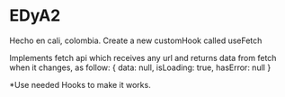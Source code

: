 # EDyA2
Hecho en cali, colombia.
Create a new customHook called useFetch

Implements fetch api which receives any url and returns data from fetch when it changes, as follow: { data: null, isLoading: true, hasError: null }

*Use needed Hooks to make it works.
